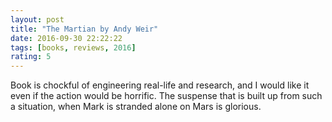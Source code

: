 ```yaml
---
layout: post
title: "The Martian by Andy Weir"
date: 2016-09-30 22:22:22
tags: [books, reviews, 2016]
rating: 5
---
```


Book is chockful of engineering real-life and research, and I would like it even if the action would be horrific.
The suspense that is built up from such a situation, when Mark is stranded alone on Mars is glorious.

